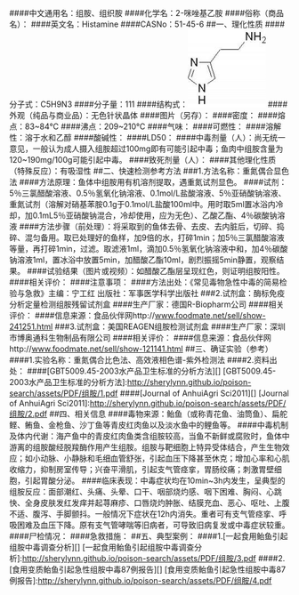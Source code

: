 ####中文通用名：组胺、组织胺
####化学名：2-咪唑基乙胺
####俗称（商品名）：
####英文名：Histamine
####CASNo：51-45-6
##一、理化性质
####分子式：C5H9N3
####分子量：111
####结构式：![结构式](./assets/duwu/组胺/@0结构式.jpg)
####外观（纯品与商业品）：无色针状晶体
####图片（另存）：
####密度：
####熔点：83~84℃
####沸点：209~210℃
####气味：
####可燃性：
####溶解性：溶于水和乙醇
####酸碱性：
####LD50：
####中毒剂量（人）：尚无统一意见，一般认为成人摄入组胺超过100mg即有可能引起中毒；鱼肉中组胺含量为120~190mg/100g可能引起中毒。
####致死剂量（人）：
####其他理化性质（特殊反应）：有吸湿性
##二、快速检测参考方法
###1.方法名称：重氮偶合显色法
####方法原理：鱼体中组胺用有机溶剂提取，遇重氮试剂显色。
####试剂：5％三氯醋酸溶液、0.5％氢氧化钠溶液、0.1mol/L盐酸溶液、5％亚硝酸钠溶液、重氮试剂（溶解对硝基苯胺0.1g于0.1mol/L盐酸100ml中。用时取5ml置冰浴内冷却，加0.1mL5％亚硝酸钠混合，冷却使用，应为无色）、乙酸乙酯、4％碳酸钠溶液
####方法步骤（前处理）：将采取到的鱼体去骨、去皮、去内脏后，切碎、捣碎、混匀备用。取已处理好的鱼样，加9倍的水，打碎1min；加5％三氯醋酸溶液等量，再打碎1min，过滤。取滤液1ml，滴加0.5％氢氧化钠溶液中和，加4％碳酸钠溶液1ml，置冰浴中放置5min，加醋酸乙酯10ml，剧烈振摇5min静置，观察结果。
####试验结果（图片或视频）：如醋酸乙酯层呈现红色，则证明组胺阳性。
####相关评价：
####注意事项：
####方法出处：《常见毒物急性中毒的简易检验与急救》主编：宁工红 出版社：军事医学科学出版社
###2.试剂盒：酶标免疫分析定量检测组胺残留试剂盒
####生产厂家：德国R-Biopharm公司
####相关评价：
####信息来源：食品伙伴网http://www.foodmate.net/sell/show-241251.html
###3.试剂盒：美国REAGEN组胺检测试剂盒
####生产厂家：深圳市博奥通科生物制品有限公司
####相关评价：
####信息来源：食品伙伴网http://www.foodmate.net/sell/show-121141.html
##三、确证实验（参考）
####1.实验名称：重氮偶合比色法、高效液相色谱-紫外检测法
####2.资料出处：
####[GBT5009.45-2003水产品卫生标准的分析方法][]
[GBT5009.45-2003水产品卫生标准的分析方法]:http://sherylynn.github.io/poison-search/assets/PDF/组胺/1.pdf
####[Journal of AnhuiAgri Sci2011][]
[Journal of AnhuiAgri Sci2011]:http://sherylynn.github.io/poison-search/assets/PDF/组胺/2.pdf
##四、相关信息
####毒物来源：鲐鱼（或称青花鱼、油筒鱼）、扁舵鲣、鲔鱼、金枪鱼、沙丁鱼等青皮红肉鱼以及淡水鱼中的鲤鱼等。
####中毒机制及体内代谢：海产鱼中的青皮红肉鱼类含组胺较高，当鱼不新鲜或腐败时，鱼体中游离的组胺酸经脱羧酶作用产生组胺。组胺与靶细胞上特异受体结合，产生生物效应；如小动脉、小静脉和毛细血管舒张，引起血压下降甚至休克；增加心率和心肌收缩力，抑制房室传导；兴奋平滑肌，引起支气管痉挛，胃肠绞痛；刺激胃壁细胞，引起胃酸分泌。
####临床表现：中毒症状均在10min~3h内发生，呈典型的组胺反应：面部潮红、头痛、头晕、口干、咽部烧灼感、咽下困难、胸闷、心跳快、全身皮肤发红发痒并起荨麻疹、口唇烧灼肿胀、结膜充血、恶心、呕吐、上腹不适、腹泻、手脚颤抖。一般情况下症状在12h内消失。重者可有支气管痉挛、呼吸困难及血压下降。原有支气管哮喘等旧病者，可导致旧病复发或中毒症状较重。
####尸检情况：
####急救措施：
##五、典型案例：
####1.[一起食用鲐鱼引起组胺中毒调查分析][]
[一起食用鲐鱼引起组胺中毒调查分析]:http://sherylynn.github.io/poison-search/assets/PDF/组胺/3.pdf
####2.[食用变质鲐鱼引起急性组胺中毒87例报告][]
[食用变质鲐鱼引起急性组胺中毒87例报告]:http://sherylynn.github.io/poison-search/assets/PDF/组胺/4.pdf
